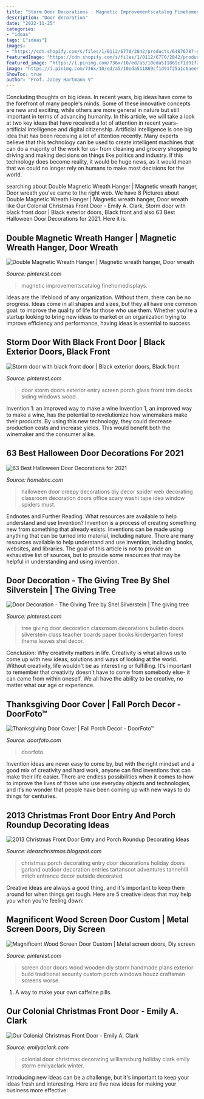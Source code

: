 ```yaml
---
title: "Storm Door Decorations : Magnetic Improvementscatalog Finehomedisplays"
description: "Door decoration"
date: "2022-11-25"
categories:
- "ideas"
tags: ["ideas"]
images:
- "https://cdn.shopify.com/s/files/1/0112/6770/2842/products/64876787-xl-Door4_1000x1000_300dpi_x700.jpg?v=1587382614"
featuredImage: "https://cdn.shopify.com/s/files/1/0112/6770/2842/products/64876787-xl-Door4_1000x1000_300dpi_x700.jpg?v=1587382614"
featured_image: "https://i.pinimg.com/736x/10/ed/a5/10eda511869cf1d91f25a1c6aee9d08d--outdoor-christmas-wreaths-wreath-hanger.jpg"
image: "https://i.pinimg.com/736x/10/ed/a5/10eda511869cf1d91f25a1c6aee9d08d--outdoor-christmas-wreaths-wreath-hanger.jpg"
ShowToc: true
author: "Prof. Jacey Hartmann V"
---
```



Concluding thoughts on big ideas.
In recent years, big ideas have come to the forefront of many people's minds. Some of these innovative concepts are new and exciting, while others are more general in nature but still important in terms of advancing humanity. In this article, we will take a look at two key ideas that have received a lot of attention in recent years- artificial intelligence and digital citizenship. 
Artificial intelligence is one big idea that has been receiving a lot of attention recently. Many experts believe that this technology can be used to create intelligent machines that can do a majority of the work for us- from cleaning and grocery shopping to driving and making decisions on things like politics and industry. If this technology does become reality, it would be huge news, as it would mean that we could no longer rely on humans to make most decisions for the world.

	

		
searching about Double Magnetic Wreath Hanger | Magnetic wreath hanger, Door wreath you've came to the right web. We have 8 Pictures about Double Magnetic Wreath Hanger | Magnetic wreath hanger, Door wreath like Our Colonial Christmas Front Door - Emily A. Clark, Storm door with black front door | Black exterior doors, Black front and also 63 Best Halloween Door Decorations for 2021. Here it is:
		
    
## Double Magnetic Wreath Hanger | Magnetic Wreath Hanger, Door Wreath

<img loading=lazy src="https://i.pinimg.com/736x/10/ed/a5/10eda511869cf1d91f25a1c6aee9d08d--outdoor-christmas-wreaths-wreath-hanger.jpg" onerror="this.onerror=null;this.src='https://tse1.mm.bing.net/th?id=OIP.oGhQ0YA_rtexy_WRbtgkKgHaHa&amp;pid=15.1';" alt="Double Magnetic Wreath Hanger | Magnetic wreath hanger, Door wreath">

_Source: pinterest.com_

>magnetic improvementscatalog finehomedisplays. 

	

Ideas are the lifeblood of any organization. Without them, there can be no progress. Ideas come in all shapes and sizes, but they all have one common goal: to improve the quality of life for those who use them. Whether you're a startup looking to bring new ideas to market or an organization trying to improve efficiency and performance, having ideas is essential to success.

    
## Storm Door With Black Front Door | Black Exterior Doors, Black Front

<img loading=lazy src="https://i.pinimg.com/originals/61/23/6a/61236af6e605f8042af9d7449e0b0fac.jpg" onerror="this.onerror=null;this.src='https://tse2.mm.bing.net/th?id=OIP.NTi4uwwq29JPNFPos6-mHwHaJ4&amp;pid=15.1';" alt="Storm door with black front door | Black exterior doors, Black front">

_Source: pinterest.com_

>door storm doors exterior entry screen porch glass fromt trim decks siding windows wood. 

	

Invention 1: an improved way to make a wine
Invention 1, an improved way to make a wine, has the potential to revolutionize how winemakers make their products. By using this new technology, they could decrease production costs and increase yields. This would benefit both the winemaker and the consumer alike.

    
## 63 Best Halloween Door Decorations For 2021

<img loading=lazy src="https://homebnc.com/homeimg/2015/09/17-creepy-halloween-front-door.jpg" onerror="this.onerror=null;this.src='https://tse2.mm.bing.net/th?id=OIP.T-H5uA0Y8bNjkxde-qM6nAHaLH&amp;pid=15.1';" alt="63 Best Halloween Door Decorations for 2021">

_Source: homebnc.com_

>halloween door creepy decorations diy decor spider web decorating classroom decoration doors office scary washi tape idea window spiders must. 

	

Endnotes and Further Reading: What resources are available to help understand and use Invention?
Invention is a process of creating something new from something that already exists. Inventions can be made using anything that can be turned into material, including nature. There are many resources available to help understand and use invention, including books, websites, and libraries. The goal of this article is not to provide an exhaustive list of sources, but to provide some resources that may be helpful in understanding and using invention.

    
## Door Decoration - The Giving Tree By Shel Silverstein | The Giving Tree

<img loading=lazy src="https://i.pinimg.com/originals/14/17/5f/14175f9f92d69b6d5e62afc81cd8a731.jpg" onerror="this.onerror=null;this.src='https://tse2.mm.bing.net/th?id=OIP.LoDhc53p7qGoQ99BhstNCQHaJ4&amp;pid=15.1';" alt="Door Decoration - The Giving Tree by Shel Silverstein | The giving tree">

_Source: pinterest.com_

>tree giving door decoration classroom decorations bulletin doors silverstein class teacher boards paper books kindergarten forest theme leaves shel decor. 

	

Conclusion: Why creativity matters in life.
Creativity is what allows us to come up with new ideas, solutions and ways of looking at the world. Without creativity, life wouldn't be as interesting or fulfilling. It's important to remember that creativity doesn't have to come from somebody else- it can come from within oneself. We all have the ability to be creative, no matter what our age or experience.

    
## Thanksgiving Door Cover | Fall Porch Decor - DoorFoto™

<img loading=lazy src="https://cdn.shopify.com/s/files/1/0112/6770/2842/products/64876787-xl-Door4_1000x1000_300dpi_x700.jpg?v=1587382614" onerror="this.onerror=null;this.src='https://tse3.mm.bing.net/th?id=OIP.Q2anl-nRlGY4-tEOoXmRCwHaHa&amp;pid=15.1';" alt="Thanksgiving Door Cover | Fall Porch Decor - DoorFoto™">

_Source: doorfoto.com_

>doorfoto. 

	

Invention ideas are never easy to come by, but with the right mindset and a good mix of creativity and hard work, anyone can find inventions that can make their life easier. There are endless possibilities when it comes to how to improve the lives of those who use everyday objects and technologies, and it’s no wonder that people have been coming up with new ways to do things for centuries.

    
## 2013 Christmas Front Door Entry And Porch Roundup Decorating Ideas

<img loading=lazy src="http://1.bp.blogspot.com/-lrZc0c6KOag/VIegSSnrQhI/AAAAAAAAA9o/_Op9Hy2Ag7o/s1600/Christmas-entry-porch_26.jpg" onerror="this.onerror=null;this.src='https://tse3.mm.bing.net/th?id=OIP.5oueLIB9tS9diWv3PPFuxAHaJ3&amp;pid=15.1';" alt="2013 Christmas Front Door Entry and Porch Roundup Decorating Ideas">

_Source: ideaschristmas.blogspot.com_

>christmas porch decorating entry door decorations holiday doors garland outdoor decoration entries tartanscot adventures tannehill mitch entrance decor outside decorated. 

	

Creative ideas are always a good thing, and it's important to keep them around for when things get tough. Here are 5 creative ideas that may help you when you're feeling down: 

    
## Magnificent Wood Screen Door Custom | Metal Screen Doors, Diy Screen

<img loading=lazy src="https://i.pinimg.com/originals/18/27/67/1827676feacbcf9d20cf3f85cf668f91.jpg" onerror="this.onerror=null;this.src='https://tse3.mm.bing.net/th?id=OIP.oVH6OojCuet5OBl-nVAkEgAAAA&amp;pid=15.1';" alt="Magnificent Wood Screen Door Custom | Metal screen doors, Diy screen">

_Source: pinterest.com_

>screen door doors wood wooden diy storm handmade plans exterior build traditional security custom porch windows houzz craftsman screens worse. 

	

1. A way to make your own caffeine pills.

    
## Our Colonial Christmas Front Door - Emily A. Clark

<img loading=lazy src="https://emilyaclark.com/wp-content/uploads/2016/11/colonialhomechristmasfrontdoor_thumb.jpg" onerror="this.onerror=null;this.src='https://tse1.mm.bing.net/th?id=OIP.WDP8_lR4Azn7RAh4bOyHQAHaLH&amp;pid=15.1';" alt="Our Colonial Christmas Front Door - Emily A. Clark">

_Source: emilyaclark.com_

>colonial door christmas decorating williamsburg holiday clark emily storm emilyaclark winter. 

	

Introducing new ideas can be a challenge, but it's important to keep your ideas fresh and interesting. Here are five new ideas for making your business more effective:

